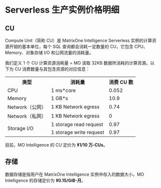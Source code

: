 # Serverless 生产实例价格明细

## CU

Compute Unit（简称 CU）是 MatrixOne Intelligence Serverless 实例的计算资源开销的基本单位，每个 SQL 查询都会消耗一定数量的 CU，它包含 CPU、Memory、对象存储 I/O 和公网流量的消耗量。

我们定义 1 个 CU 计算资源消耗量 = MO 读取 32KB 数据所消耗的计算资源。以下为 CU 消费数量与其包含资源的对应信息：

<table>
  <tr>
    <th>类型</th>
    <th>消耗量</th>
    <th>消费 CU 数</th>
  </tr>
  <tr>
    <td >CPU</td>
    <td>1 ms*core</td>
    <td>0.052</td>
  </tr>
  <tr>
    <td >Memory</td>
    <td>1 GB*s </td>
    <td>10.9 </td>
  </tr>
  <tr>
    <td >Network（公网）</td>
    <td>1 KB Network egress</td>
    <td> 0.74</td>
  </tr>
  <tr>
    <td> Network（私网）</td>
    <td>1 KB Network egress</td>
    <td>0</td>
  </tr>
  <tr>
    <td rowspan="2" style="vertical-align: middle;">Storage I/O</td>
    <td>1 storage read request </td>
    <td> 0.97 </td>
  </tr>
  <tr>
    <td>1 storage write request</td>
    <td>0.97</td>
  </tr>
</table>

目前，MO Intelligence 的 CU 定价为 **¥1/10 万-CUs**。

## 存储

数据存储是指用户在 MatrixOne Intelligence 实例中存入的数据大小，MO Intelligence 的存储定价为 **¥0.15/GiB-月**。